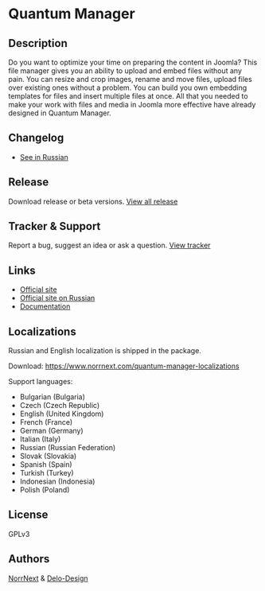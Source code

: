 # Quantum Manager

## Description
Do you want to optimize your time on preparing the content in Joomla? This file manager gives you an ability to upload and embed files without any pain. You can resize and crop images, rename and move files, upload files over existing ones without a problem. You can build you own embedding templates for files and insert multiple files at once. All that you needed to make your work with files and media in Joomla more effective have already designed in Quantum Manager.

## Changelog
- [See in Russian](https://github.com/Quantum-Manager/start/blob/master/ru.changelog.md)

## Release
Download release or beta versions.
[View all release](https://github.com/Quantum-Manager/start/releases)

## Tracker & Support
Report a bug, suggest an idea or ask a question.
[View tracker](https://github.com/Quantum-Manager/tracker)

## Links
- [Official site](https://www.norrnext.com/quantum-manager)
- [Official site on Russian](https://hika.su/rasshireniya/quantum-manager)
- [Documentation](https://www.norrnext.com/docs/joomla-extensions/quantum-manager)

## Localizations
Russian and English localization is shipped in the package.

Download: https://www.norrnext.com/quantum-manager-localizations

Support languages:
- Bulgarian (Bulgaria)	
- Czech (Czech Republic)	
- English (United Kingdom)	
- French (France)
- German (Germany)
- Italian (Italy)
- Russian (Russian Federation)	
- Slovak (Slovakia)	
- Spanish (Spain)	
- Turkish (Turkey)	
- Indonesian (Indonesia)	
- Polish (Poland)

## License
GPLv3

## Authors
[NorrNext](https://www.norrnext.com) & [Delo-Design](https://delo-design.ru)
